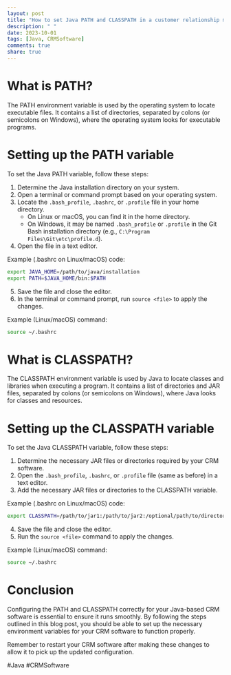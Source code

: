 ```yaml
---
layout: post
title: "How to set Java PATH and CLASSPATH in a customer relationship management software"
description: " "
date: 2023-10-01
tags: [Java, CRMSoftware]
comments: true
share: true
---
```


# What is PATH?
The PATH environment variable is used by the operating system to locate executable files. It contains a list of directories, separated by colons (or semicolons on Windows), where the operating system looks for executable programs.

# Setting up the PATH variable
To set the Java PATH variable, follow these steps:

1. Determine the Java installation directory on your system.
2. Open a terminal or command prompt based on your operating system.
3. Locate the `.bash_profile`, `.bashrc`, or `.profile` file in your home directory.
   - On Linux or macOS, you can find it in the home directory.
   - On Windows, it may be named `.bash_profile` or `.profile` in the Git Bash installation directory (e.g., `C:\Program Files\Git\etc\profile.d`).
4. Open the file in a text editor.

Example (.bashrc on Linux/macOS) code:

```bash
export JAVA_HOME=/path/to/java/installation
export PATH=$JAVA_HOME/bin:$PATH
```

5. Save the file and close the editor.
6. In the terminal or command prompt, run `source <file>` to apply the changes.

Example (Linux/macOS) command:

```bash
source ~/.bashrc
```

# What is CLASSPATH?
The CLASSPATH environment variable is used by Java to locate classes and libraries when executing a program. It contains a list of directories and JAR files, separated by colons (or semicolons on Windows), where Java looks for classes and resources.

# Setting up the CLASSPATH variable
To set the Java CLASSPATH variable, follow these steps:

1. Determine the necessary JAR files or directories required by your CRM software.
2. Open the `.bash_profile`, `.bashrc`, or `.profile` file (same as before) in a text editor.
3. Add the necessary JAR files or directories to the CLASSPATH variable.

Example (.bashrc on Linux/macOS) code:

```bash
export CLASSPATH=/path/to/jar1:/path/to/jar2:/optional/path/to/directory
```

4. Save the file and close the editor.
5. Run the `source <file>` command to apply the changes.

Example (Linux/macOS) command:

```bash
source ~/.bashrc
```

# Conclusion
Configuring the PATH and CLASSPATH correctly for your Java-based CRM software is essential to ensure it runs smoothly. By following the steps outlined in this blog post, you should be able to set up the necessary environment variables for your CRM software to function properly.

Remember to restart your CRM software after making these changes to allow it to pick up the updated configuration.

#Java #CRMSoftware